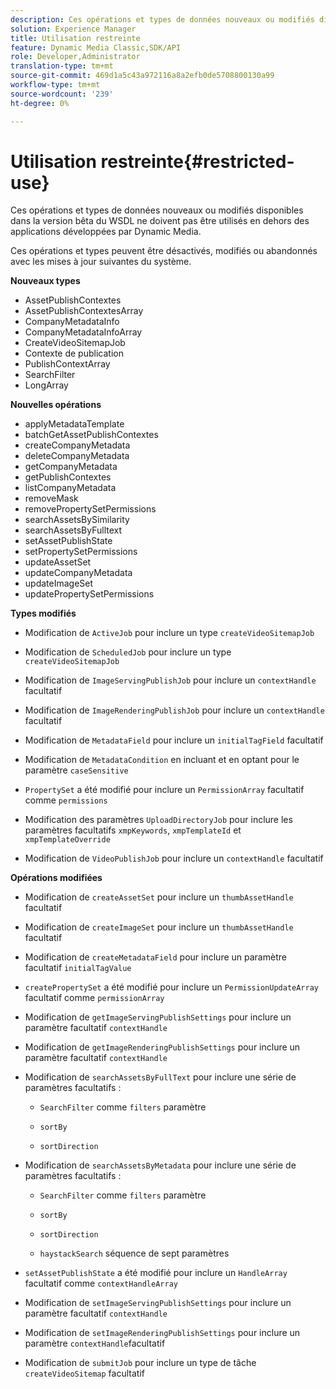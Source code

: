 ```yaml
---
description: Ces opérations et types de données nouveaux ou modifiés disponibles dans la version bêta du WSDL ne doivent pas être utilisés en dehors des applications développées par Dynamic Media.
solution: Experience Manager
title: Utilisation restreinte
feature: Dynamic Media Classic,SDK/API
role: Developer,Administrator
translation-type: tm+mt
source-git-commit: 469d1a5c43a972116a8a2efb0de5708800130a99
workflow-type: tm+mt
source-wordcount: '239'
ht-degree: 0%

---
```



# Utilisation restreinte{#restricted-use}

Ces opérations et types de données nouveaux ou modifiés disponibles dans la version bêta du WSDL ne doivent pas être utilisés en dehors des applications développées par Dynamic Media.

Ces opérations et types peuvent être désactivés, modifiés ou abandonnés avec les mises à jour suivantes du système.

**Nouveaux types**

* AssetPublishContextes
* AssetPublishContextesArray
* CompanyMetadataInfo
* CompanyMetadataInfoArray
* CreateVideoSitemapJob
* Contexte de publication
* PublishContextArray
* SearchFilter
* LongArray

**Nouvelles opérations**

* applyMetadataTemplate
* batchGetAssetPublishContextes
* createCompanyMetadata
* deleteCompanyMetadata
* getCompanyMetadata
* getPublishContextes
* listCompanyMetadata
* removeMask
* removePropertySetPermissions
* searchAssetsBySimilarity
* searchAssetsByFulltext
* setAssetPublishState
* setPropertySetPermissions
* updateAssetSet
* updateCompanyMetadata
* updateImageSet
* updatePropertySetPermissions

**Types modifiés**

* Modification de `ActiveJob` pour inclure un type `createVideoSitemapJob`

* Modification de `ScheduledJob` pour inclure un type `createVideoSitemapJob`

* Modification de `ImageServingPublishJob` pour inclure un `contextHandle` facultatif

* Modification de `ImageRenderingPublishJob` pour inclure un `contextHandle` facultatif

* Modification de `MetadataField` pour inclure un `initialTagField` facultatif

* Modification de `MetadataCondition` en incluant et en optant pour le paramètre `caseSensitive`

* `PropertySet` a été modifié pour inclure un `PermissionArray` facultatif comme `permissions`

* Modification des paramètres `UploadDirectoryJob` pour inclure les paramètres facultatifs `xmpKeywords`, `xmpTemplateId` et `xmpTemplateOverride`

* Modification de `VideoPublishJob` pour inclure un `contextHandle` facultatif

**Opérations modifiées**

* Modification de `createAssetSet` pour inclure un `thumbAssetHandle` facultatif

* Modification de `createImageSet` pour inclure un `thumbAssetHandle` facultatif

* Modification de `createMetadataField` pour inclure un paramètre facultatif `initialTagValue`

* `createPropertySet` a été modifié pour inclure un `PermissionUpdateArray` facultatif comme `permissionArray`

* Modification de `getImageServingPublishSettings` pour inclure un paramètre facultatif `contextHandle`

* Modification de `getImageRenderingPublishSettings` pour inclure un paramètre facultatif `contextHandle`

* Modification de `searchAssetsByFullText` pour inclure une série de paramètres facultatifs :

   * `SearchFilter` comme  `filters` paramètre

   * `sortBy`
   * `sortDirection`

* Modification de `searchAssetsByMetadata` pour inclure une série de paramètres facultatifs :

   * `SearchFilter` comme  `filters` paramètre

   * `sortBy`
   * `sortDirection`
   * `haystackSearch` séquence de sept paramètres

* `setAssetPublishState` a été modifié pour inclure un `HandleArray` facultatif comme `contextHandleArray`

* Modification de `setImageServingPublishSettings` pour inclure un paramètre facultatif `contextHandle`

* Modification de `setImageRenderingPublishSettings` pour inclure un paramètre `contextHandle`facultatif

* Modification de `submitJob` pour inclure un type de tâche `createVideoSitemap` facultatif

